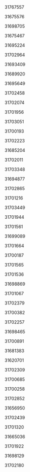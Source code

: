 31767557

31675576

31698705

31675467

31695224

31702964

31693409

31689920

31695649

31702458

31702074

31701956

31703051

31700193

31702223

31685204

31702011

31703348

31694877

31702865

31701216

31703449

31701944

31701561

31699089

31701664

31700187

31701565

31701536

31698869

31701067

31702379

31700382

31702257

31698465

31700891

31681383

31620701

31702309

31700685

31700258

31702852

31656950

31702439

31701320

31665036

31701922

31698129

31702180

